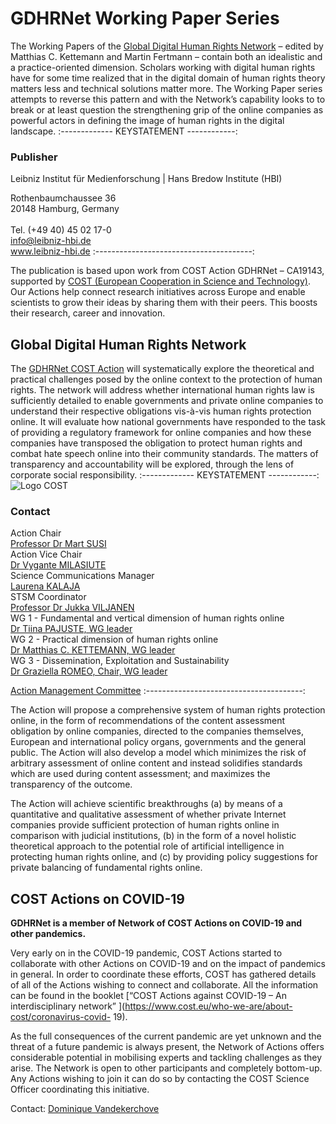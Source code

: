 # GDHRNet Working Paper Series

The Working Papers of the [Global Digital Human Rights Network](https://gdhrnet.eu/) – edited by Matthias C. Kettemann and Martin Fertmann – contain both an idealistic and a practice-oriented dimension. Scholars working with digital human rights have for some time realized that in the digital domain of human rights theory matters less and technical solutions matter more. The Working Paper series attempts to reverse this pattern and with the Network’s capability looks to to break or at least question the strengthening grip of the online companies as powerful actors in defining the image of human rights in the digital landscape.
:------------- KEYSTATEMENT ------------: 
### Publisher

Leibniz Institut für Medienforschung | Hans Bredow Institute (HBI) 

<span class="light">Rothenbaumchaussee 36<br>
20148 Hamburg, Germany<br><br>
Tel. (+49 40) 45 02 17-0<br>
info@leibniz-hbi.de<br>
www.leibniz-hbi.de</span>
:---------------------------------------:

The publication is based upon work from COST Action GDHRNet – CA19143, supported by [COST (European Cooperation in Science and Technology)](www.cost.eu). Our Actions help connect research initiatives across Europe and enable scientists to grow their ideas by sharing them with their peers. This boosts their research, career and innovation.

## Global Digital Human Rights Network

The [GDHRNet COST Action](https://www.cost.eu/actions/CA19143/) will systematically explore the theoretical and practical challenges posed by the online context to the protection of human rights. The network will address whether international human rights law is sufficiently detailed to enable governments and private online companies to understand their respective obligations vis-à-vis human rights protection online. It will evaluate how national governments have responded to the task of providing a regulatory framework for online companies and how these companies have transposed the obligation to protect human rights and combat hate speech online into their community standards. The matters of transparency and accountability will be explored, through the lens of corporate social responsibility. 
:------------- KEYSTATEMENT ------------: 
![Logo COST](assets/images/image1.png)
### Contact

Action Chair<br>
<span class="light"><a href="mailto:mart.susi@tlu.ee">Professor Dr Mart SUSI</a></span><br>
Action Vice Chair<br>
<span class="light"><a href="mailto:vygante.milasiute@tf.vu.lt">Dr Vygante MILASIUTE</a></span><br>
Science Communications Manager<br>
<span class="light"><a href="mailto:laurenakalaja@hotmail.com">Laurena KALAJA</a></span><br>
STSM Coordinator<br>
<span class="light"><a href="mailto:jukka.viljanen@tuni.fi">Professor Dr Jukka VILJANEN</a></span> <br>
WG 1 - Fundamental and vertical dimension of human rights online <br>
<span class="light"><a href="mailto:tiina.pajuste@tlu.ee">Dr Tiina PAJUSTE, WG leader</a></span><br>
WG 2 - Practical dimension of human rights online <br>
<span class="light"><a href="mailto:m.kettemann@leibniz-hbi.de">Dr Matthias C. KETTEMANN, WG leader</a></span><br>
WG 3 - Dissemination, Exploitation and Sustainability <br>
<span class="light"><a href="mailto:graziella.romeo@unibocconi.it">Dr Graziella ROMEO, Chair, WG leader</a></span><br>

[Action Management Committee](https://www.cost.eu/actions/CA19143/#tabs|Name:Management-Structure) 
:---------------------------------------:

The Action will propose a comprehensive system of human rights protection online, in the form of recommendations of the content assessment obligation by online companies, directed to the companies themselves, European and international policy organs, governments and the general public. The Action will also develop a model which minimizes the risk of arbitrary assessment of online content and instead solidifies standards which are used during content assessment; and maximizes the transparency of the outcome. 

The Action will achieve scientific breakthroughs (a) by means of a quantitative and qualitative assessment of whether private Internet companies provide sufficient protection of human rights online in comparison with judicial institutions, (b) in the form of a novel holistic theoretical approach to the potential role of artificial intelligence in protecting human rights online, and (c) by providing policy suggestions for private balancing of fundamental rights online. 


## COST Actions on COVID-19

**GDHRNet is a member of Network of COST Actions on COVID-19 and other pandemics.**

Very early on in the COVID-19 pandemic, COST Actions started to collaborate with other Actions on COVID-19 and on the impact of pandemics in general. In order to coordinate these efforts, COST has gathered details of all of the Actions wishing to connect and collaborate. All the information can be found in the booklet [“COST Actions against COVID-19 – An interdisciplinary network” ](https://www.cost.eu/who-we-are/about-cost/coronavirus-covid- 19).

As the full consequences of the current pandemic are yet unknown and the threat of a future pandemic is always present, the Network of Actions offers considerable potential in mobilising experts and tackling challenges as they arise. The Network is open to other participants and completely bottom-up. Any Actions wishing to join it can do so by contacting the COST Science Officer coordinating this initiative. 

Contact: [Dominique Vandekerchove](mailto:Dominique.Vandekerchove@cost.eu)